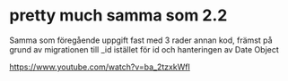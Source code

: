 # pretty much samma som 2.2
Samma som föregående uppgift fast med 3 rader annan kod, främst på grund av migrationen till _id istället för id och hanteringen av Date Object

https://www.youtube.com/watch?v=ba_2tzxkWfI
